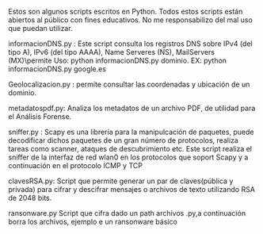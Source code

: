 Estos son algunos scripts escritos en Python.
Todos estos scripts están abiertos al público con fines educativos.
No me responsabilizo del mal uso que puedan utilizar.

informacionDNS.py : Este script consulta los registros DNS sobre IPv4 (del tipo A), IPv6 (del tipo AAAA), Name Serveres (NS), MailServers (MX)\permite 
Uso: python  informacionDNS.py dominio. EX:  python informacionDNS.py google.es

Geolocalizacion.py : permite consultar las coordenadas y ubicación de un dominio. 

metadatospdf.py: Analiza los metadatos de un archivo PDF, de utilidad para el Análisis Forense.

sniffer.py :
Scapy es una librería para la manipulcación de paquetes, puede decodificar dichos paquetes de un gran número de protocolos, realiza tareas como scanner, ataques de descubrimiento etc. 	Este script realiza el sniffer de la interfaz de red wlan0 en los protocolos que soport Scapy y a continuación en el protocolo ICMP y TCP 

clavesRSA.py:
Script  que permite generar un par de claves(pública y privada) para cifrar y descifrar mensajes o archivos de texto utilizando RSA de 2048 bits.

ransonware.py
Script que cifra dado un path archivos .py,a continuación  borra los archivos, ejemplo e un ransonware básico




